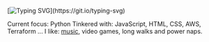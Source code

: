 [![Typing SVG](https://readme-typing-svg.demolab.com/?lines=Hello!+I'm+Bradley.;Welcome+to+my+GitHub!)](https://git.io/typing-svg)

Current focus: Python
Tinkered with: JavaScript, HTML, CSS, AWS, Terraform ...
I like: [music](https://open.spotify.com/user/1132137720?si=eff189baabe946d9), video games, long walks and power naps.
